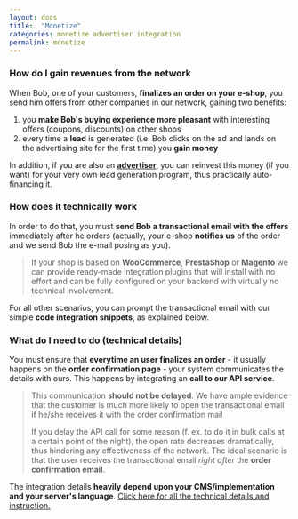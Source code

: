 ```yaml
---
layout: docs
title:  "Monetize"
categories: monetize advertiser integration
permalink: monetize
---
```

### How do I gain revenues from the network

When Bob, one of your customers, **finalizes an order on your e-shop**, you send him offers from other companies in our network, gaining two benefits:

1. you **make Bob's buying experience more pleasant** with interesting offers (coupons, discounts) on other shops
2. every time a **lead** is generated (i.e. Bob clicks on the ad and lands on the advertising site for the first time) you **gain money**

In addition, if you are also an [**advertiser**](/engage), you can reinvest this money (if you want) for your very own lead generation program, thus practically auto-financing it.

### How does it technically work

In order to do that, you must **send Bob a transactional email with the offers** immediately after he orders (actually, your e-shop **notifies us** of the order and we send Bob the e-mail posing as you).

> If your shop is based on **WooCommerce**, **PrestaShop** or **Magento** we can provide ready-made integration plugins that will install with no effort and can be fully configured on your backend with virtually no technical involvement.

For all other scenarios, you can prompt the transactional email with our simple **code integration snippets**, as explained below.

### What do I need to do (technical details)

You must ensure that **everytime an user finalizes an order** - it usually happens on the **order confirmation page** - your system communicates the details with ours.
This happens by integrating an **call to our API service**.

> This communication **should not be delayed**. We have ample evidence that the customer is much more likely to open the transactional email if he/she receives it with the order confirmation mail
>
> If you delay the API call for some reason (f. ex. to do it in bulk calls at a certain point of the night), the open rate decreases dramatically, thus hindering any effectiveness of the network. The ideal scenario is that the user receives the transactional email *right after* the **order confirmation email**.

The integration details **heavily depend upon your CMS/implementation and your server's language**. [Click here for all the technical details and instruction.](/mail-touchpoints)